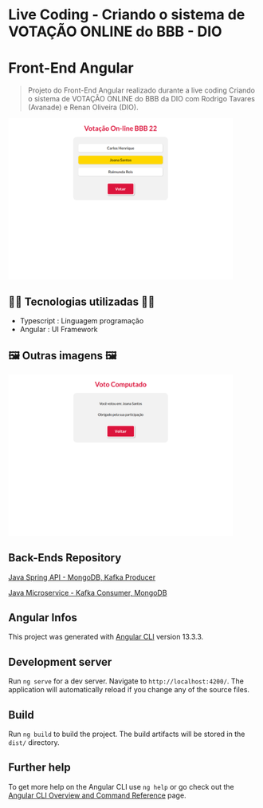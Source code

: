 # Live Coding - Criando o sistema de VOTAÇÃO ONLINE do BBB - DIO

# Front-End Angular

> Projeto do Front-End Angular realizado durante a live coding Criando o sistema de VOTAÇÃO ONLINE do BBB da DIO com Rodrigo Tavares (Avanade) e Renan Oliveira (DIO).

<img src="https://raw.githubusercontent.com/rodolfoHOk/portfolio-img/main/images/dio-votacao-online-01.png" alt="Votacao Online Img1" width="450"/>

## 👨‍💻 Tecnologias utilizadas 👩‍💻

- Typescript : Linguagem programação 
- Angular : UI Framework

## 🖼️ Outras imagens 🖼️

<img src="https://raw.githubusercontent.com/rodolfoHOk/portfolio-img/main/images/dio-votacao-online-02.png" alt="Votacao Online Img1" width="450"/>

## Back-Ends Repository

[Java Spring API - MongoDB, Kafka Producer](https://github.com/rodolfoHOk/dio.livecoding-votacao-online-api)

[Java Microservice - Kafka Consumer, MongoDB](https://github.com/rodolfoHOk/dio.livecoding-votacao-online-microservice)

## Angular Infos

This project was generated with [Angular CLI](https://github.com/angular/angular-cli) version 13.3.3.

## Development server

Run `ng serve` for a dev server. Navigate to `http://localhost:4200/`. The application will automatically reload if you change any of the source files.

## Build

Run `ng build` to build the project. The build artifacts will be stored in the `dist/` directory.

## Further help

To get more help on the Angular CLI use `ng help` or go check out the [Angular CLI Overview and Command Reference](https://angular.io/cli) page.
